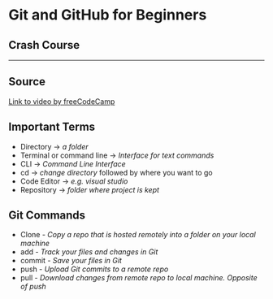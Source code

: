 # Git and GitHub for Beginners
## Crash Course
---------
## Source
[Link to video by freeCodeCamp](https://youtu.be/RGOj5yH7evk)

## Important Terms
* Directory -> *a folder*
* Terminal or command line -> *Interface for text commands*
* CLI -> *Command Line Interface*
* cd -> *change directory* followed by where you want to go
* Code Editor -> *e.g. visual studio*
* Repository -> *folder where project is kept*

## Git Commands
* Clone - *Copy a repo that is hosted remotely into a folder on your local machine*
* add - *Track your files and changes in Git*
* commit - *Save your files in Git*
* push - *Upload Git commits to a remote repo*
* pull - *Download changes from remote repo to local machine. Opposite of push*



